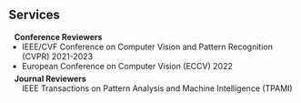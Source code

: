 ## Services

<h4 style="margin:0 10px 0;">Conference Reviewers</h4>

<ul style="margin:0 0 5px;">
  <li>IEEE/CVF Conference on Computer Vision and Pattern Recognition (CVPR) 2021-2023
<!-- <!--   <li><a href="http://iccv2021.thecvf.com/"><autocolor>IEEE/CVF International Conference on Computer Vision (ICCV) 2021</autocolor></a></li> -->
  <li>European Conference on Computer Vision (ECCV) 2022
</ul>

<h4 style="margin:0 10px 0;">Journal Reviewers</h4>

<ul style="margin:0 0 20px;">
  IEEE Transactions on Pattern Analysis and Machine Intelligence (TPAMI)
</ul>
